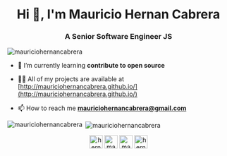 <h1 align="center">Hi 👋, I'm Mauricio Hernan Cabrera</h1>
<h3 align="center">A Senior Software Engineer JS</h3>

<p align="left"> <img src="https://komarev.com/ghpvc/?username=mauriciohernancabrera" alt="mauriciohernancabrera" /> </p>

- 🌱 I’m currently learning **contribute to open source**

- 👨‍💻 All of my projects are available at [http://mauriciohernancabrera.github.io/](http://mauriciohernancabrera.github.io/)

- 📫 How to reach me **mauriciohernancabrera@gmail.com**

<p><img align="left" src="https://github-readme-stats.vercel.app/api/top-langs/?username=mauriciohernancabrera&layout=compact&hide=html" alt="mauriciohernancabrera" /></p>

<p>&nbsp;<img align="center" src="https://github-readme-stats.vercel.app/api?username=mauriciohernancabrera&show_icons=true" alt="mauriciohernancabrera" /></p>

<p align="center">
<a href="https://twitter.com/hernanmc06" target="blank"><img align="center" src="https://cdn.jsdelivr.net/npm/simple-icons@3.0.1/icons/twitter.svg" alt="hernanmc06" height="30" width="30" /></a>
<a href="https://linkedin.com/in/mauriciohernancabrera" target="blank"><img align="center" src="https://cdn.jsdelivr.net/npm/simple-icons@3.0.1/icons/linkedin.svg" alt="mauriciohernancabrera" height="30" width="30" /></a>
<a href="https://fb.com/mauriciohernancabrera" target="blank"><img align="center" src="https://cdn.jsdelivr.net/npm/simple-icons@3.0.1/icons/facebook.svg" alt="mauriciohernancabrera" height="30" width="30" /></a>
<a href="https://instagram.com/hernanmauriciocabrera" target="blank"><img align="center" src="https://cdn.jsdelivr.net/npm/simple-icons@3.0.1/icons/instagram.svg" alt="hernanmauriciocabrera" height="30" width="30" /></a>
</p>
